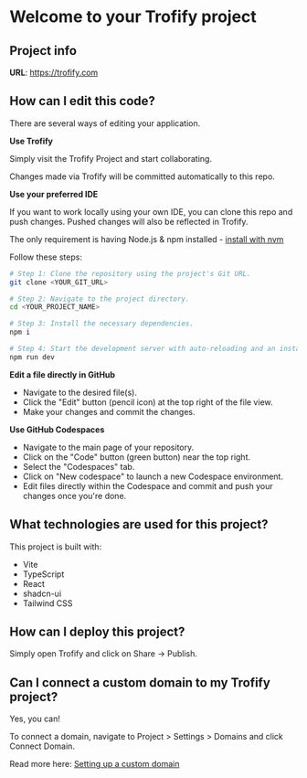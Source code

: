 # Welcome to your Trofify project

## Project info

**URL**: https://trofify.com

## How can I edit this code?

There are several ways of editing your application.

**Use Trofify**

Simply visit the Trofify Project and start collaborating.

Changes made via Trofify will be committed automatically to this repo.

**Use your preferred IDE**

If you want to work locally using your own IDE, you can clone this repo and push changes. Pushed changes will also be reflected in Trofify.

The only requirement is having Node.js & npm installed - [install with nvm](https://github.com/nvm-sh/nvm#installing-and-updating)

Follow these steps:

```sh
# Step 1: Clone the repository using the project's Git URL.
git clone <YOUR_GIT_URL>

# Step 2: Navigate to the project directory.
cd <YOUR_PROJECT_NAME>

# Step 3: Install the necessary dependencies.
npm i

# Step 4: Start the development server with auto-reloading and an instant preview.
npm run dev
```

**Edit a file directly in GitHub**

- Navigate to the desired file(s).
- Click the "Edit" button (pencil icon) at the top right of the file view.
- Make your changes and commit the changes.

**Use GitHub Codespaces**

- Navigate to the main page of your repository.
- Click on the "Code" button (green button) near the top right.
- Select the "Codespaces" tab.
- Click on "New codespace" to launch a new Codespace environment.
- Edit files directly within the Codespace and commit and push your changes once you're done.

## What technologies are used for this project?

This project is built with:

- Vite
- TypeScript
- React
- shadcn-ui
- Tailwind CSS

## How can I deploy this project?

Simply open Trofify and click on Share -> Publish.

## Can I connect a custom domain to my Trofify project?

Yes, you can!

To connect a domain, navigate to Project > Settings > Domains and click Connect Domain.

Read more here: [Setting up a custom domain](https://docs.trofify.com/tips-tricks/custom-domain#step-by-step-guide)

